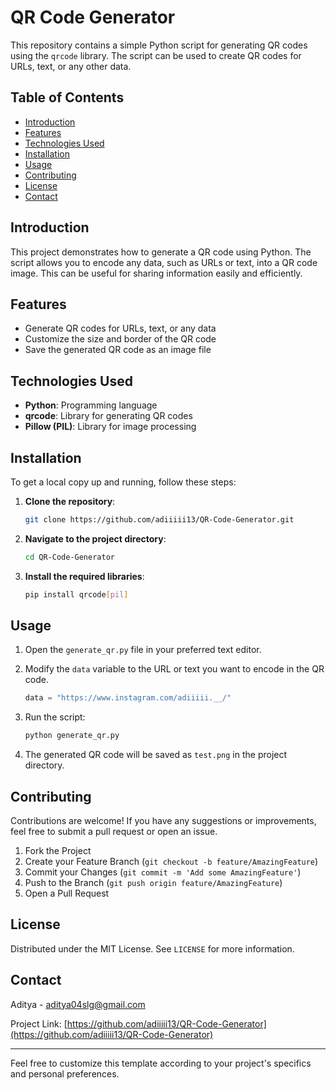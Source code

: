 # QR Code Generator

This repository contains a simple Python script for generating QR codes using the `qrcode` library. The script can be used to create QR codes for URLs, text, or any other data.

## Table of Contents

- [Introduction](#introduction)
- [Features](#features)
- [Technologies Used](#technologies-used)
- [Installation](#installation)
- [Usage](#usage)
- [Contributing](#contributing)
- [License](#license)
- [Contact](#contact)

## Introduction

This project demonstrates how to generate a QR code using Python. The script allows you to encode any data, such as URLs or text, into a QR code image. This can be useful for sharing information easily and efficiently.

## Features

- Generate QR codes for URLs, text, or any data
- Customize the size and border of the QR code
- Save the generated QR code as an image file

## Technologies Used

- **Python**: Programming language
- **qrcode**: Library for generating QR codes
- **Pillow (PIL)**: Library for image processing

## Installation

To get a local copy up and running, follow these steps:

1. **Clone the repository**:

   ```sh
   git clone https://github.com/adiiiii13/QR-Code-Generator.git
   ```

2. **Navigate to the project directory**:

   ```sh
   cd QR-Code-Generator
   ```

3. **Install the required libraries**:

   ```sh
   pip install qrcode[pil]
   ```

## Usage

1. Open the `generate_qr.py` file in your preferred text editor.

2. Modify the `data` variable to the URL or text you want to encode in the QR code.

   ```python
   data = "https://www.instagram.com/adiiiii.__/"
   ```

3. Run the script:

   ```sh
   python generate_qr.py
   ```

4. The generated QR code will be saved as `test.png` in the project directory.

## Contributing

Contributions are welcome! If you have any suggestions or improvements, feel free to submit a pull request or open an issue.

1. Fork the Project
2. Create your Feature Branch (`git checkout -b feature/AmazingFeature`)
3. Commit your Changes (`git commit -m 'Add some AmazingFeature'`)
4. Push to the Branch (`git push origin feature/AmazingFeature`)
5. Open a Pull Request

## License

Distributed under the MIT License. See `LICENSE` for more information.

## Contact

Aditya - aditya04slg@gmail.com

Project Link: [https://github.com/adiiiii13/QR-Code-Generator](https://github.com/adiiiii13/QR-Code-Generator)

---

Feel free to customize this template according to your project's specifics and personal preferences.
